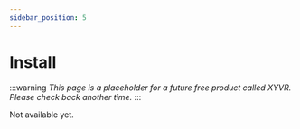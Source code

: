 ```yaml
---
sidebar_position: 5
---
```


# Install

:::warning
*This page is a placeholder for a future free product called XYVR. Please check back another time.*
:::

Not available yet.
